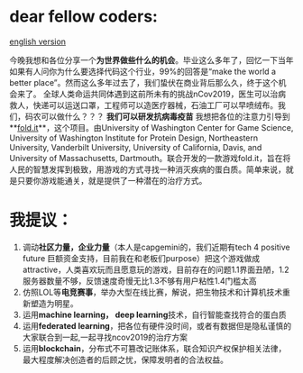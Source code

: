 # dear fellow coders:

[english version](./Readme.md)

今晚我想和各位分享一个**为世界做些什么的机会**。毕业这么多年了，回忆一下当年如果有人问你为什么要选择代码这个行业，99%的回答是“make the world a better place”。然而这么多年过去了，我们蛰伏在商业背后那么久，终于这个机会来了。
全球人类命运共同体遇到这前所未有的挑战nCov2019，医生可以治病救人，快递可以运送口罩，工程师可以造医疗器械，石油工厂可以早喷绒布。我们，码农可以做什么？？？
**我们可以研发抗病毒疫苗**
我想把各位的注意力引导到**[fold.it](https://fold.it/)**，这个项目。由University of Washington Center for Game Science, University of Washington Institute for Protein Design, Northeastern University, Vanderbilt University, University of California, Davis, and University of Massachusetts, Dartmouth。联合开发的一款游戏fold.it，旨在将人民的智慧发挥到极致，用游戏的方式寻找一种消灭疾病的蛋白质。简单来说，就是只要你游戏能通关，就是提供了一种潜在的治疗方式。
# 我提议：
1. 调动**社区力量，企业力量**（本人是capgemini的，我们近期有tech 4 positive future 巨额资金支持，目前我在和老板们purpose）把这个游戏做成attractive，人类喜欢玩而且愿意玩的游戏，目前存在的问题1.1界面丑陋，1.2服务器数量不够，反馈速度奇慢无比1.3不够有用户粘性1.4门槛太高
2. 仿照LOL等**电竞赛事**，举办大型在线比赛，解说，把生物技术和计算机技术重新塑造为明星。
3. 运用**machine learning， deep learning**技术，自行智能查找符合的蛋白质
4. 运用**federated learning**，把各位有硬件没时间，或者有数据但是隐私谨慎的大家联合到一起,一起寻找ncov2019的治疗方案
5. 运用**blockchain**，分布式不可篡改记账体系，联合知识产权保护相关法律，最大程度解决创造者的后顾之忧，保障发明者的合法权益。

